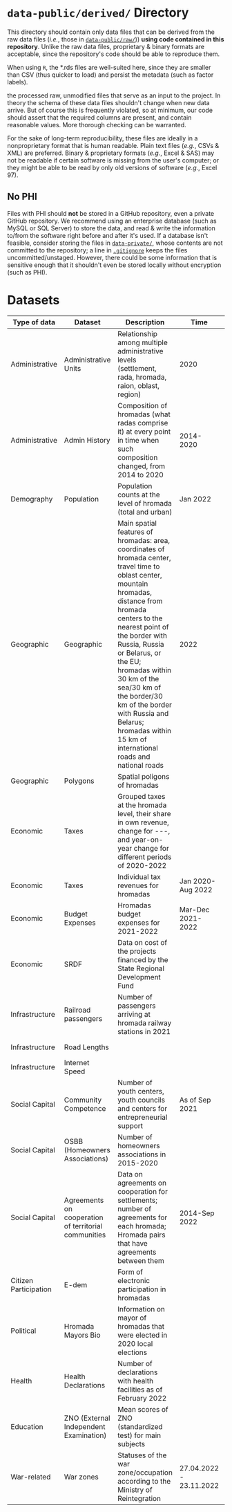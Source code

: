 # `data-public/derived/` Directory

This directory should contain only data files that can be derived from the raw data files (*i.e.*, those in [`data-public/raw/`](../../data-public/raw/))) **using code contained in this repository**. Unlike the raw data files, proprietary & binary formats are acceptable, since the repository's code should be able to reproduce them.

When using `R`, the \*.rds files are well-suited here, since they are smaller than CSV (thus quicker to load) and persist the metadata (such as factor labels).

the processed raw, unmodified files that serve as an input to the project. In theory the schema of these data files shouldn't change when new data arrive. But of course this is frequently violated, so at minimum, our code should assert that the required columns are present, and contain reasonable values. More thorough checking can be warranted.

For the sake of long-term reproducibility, these files are ideally in a nonproprietary format that is human readable. Plain text files (*e.g.*, CSVs & XML) are preferred. Binary & proprietary formats (*e.g.*, Excel & SAS) may not be readable if certain software is missing from the user's computer; or they might be able to be read by only old versions of software (*e.g.*, Excel 97).

## No PHI

Files with PHI should **not** be stored in a GitHub repository, even a private GitHub repository. We recommend using an enterprise database (such as MySQL or SQL Server) to store the data, and read & write the information to/from the software right before and after it's used. If a database isn't feasible, consider storing the files in [`data-private/`](../../data-private/), whose contents are not committed to the repository; a line in [`.gitignore`](../../.gitignore) keeps the files uncommitted/unstaged. However, there could be some information that is sensitive enough that it shouldn't even be stored locally without encryption (such as PHI).

# Datasets

| Type of data | Dataset | Description | Time | File name | Script | Source |
|---|---|--------------------|---|---|---|---|
| Administrative        | Administrative Units | Relationship among multiple administrative levels (settlement, rada, hromada, raion, oblast, region) | 2020 | ua-admin-map-2020.csv | `./manipulation/ellis-ua-admin.R` | Old and new State classifier of objects of the administrative and territorial system of Ukraine  |
| Administrative        | Admin History                          | Composition of hromadas (what radas comprise it) at every point in time when such composition changed, from 2014 to 2020 | 2014-2020 | time-rada.csv | `./manipulation/ellis-rada-hromada.R`| |
| Demography            | Population | Population counts at the level of hromada (total and urban) | Jan 2022                | ua-pop-2022.csv | `./manipulation/ellis-demography.R` | State Statistics Service of Ukraine |
| Geographic            | Geographic                             | Main spatial features of hromadas: area, coordinates of hromada center, travel time to oblast center, mountain hromadas, distance from hromada centers to the nearest point of the border with Russia, Russia or Belarus, or the EU; hromadas within 30 km of the sea/30 km of the border/30 km of the border with Russia and Belarus; hromadas within 15 km of international roads and national roads | 2022  |geography.csv  | `./manipulation/ellis-geography.R`| |
| Geographic            | Polygons                               | Spatial poligons of hromadas|  | terhromad_fin.geojson |   |   |
| Economic              | Taxes                                  | Grouped taxes at the hromada level, their share in own revenue, change for ---, and year-on-year change for different periods of 2020-2022 | | hromada_budget\_<br>2020_2022.csv | ./manipulation/ellis-budget.R | OpenBudget |
| Economic              | Taxes                                  | Individual tax revenues for hromadas |  Jan 2020-Aug 2022 | hromada_budget_2020_2022<br>\_taxes.xlsx | ./manipulation/ellis-budget-2020-2022.R | OpenBudget  |
| Economic              | Budget Expenses | Hromadas budget expenses for 2021-2022 | Mar-Dec 2021-2022       | hromada_expenses<br>\_2021_2022.xlsx | ellis-expenses-2020-2022.R | OpenBudget |
| Economic              | SRDF | Data on cost of the projects financed by the State Regional Development Fund |                         | dfrr_hromadas.csv | ./manipulation/ellis-dfrr.R | Request to Ministry of Regional Development |
| Infrastructure        | Railroad passengers                    | Number of passengers arriving at hromada railway stations in 2021 |                         | passengers.csv | ./manipulation/ellis-uz.R | |
| Infrastructure        | Road Lengths | | | roads-lengths.csv | ./manipulation/ellis-osm.R | |
| Infrastructure        | Internet Speed | | | internet-speed.csv | ./manipulation/ellis-internet_speed.R | |
| Social Capital        | Community Competence | Number of youth centers, youth councils and centers for entrepreneurial support | As of Sep 2021          | community-competence-hromada.csv | ./manipulation/ellis-community-competence.R | Scrapped from sites: youthcouncil.com.ua; youthcenters.net.ua; business.diia.gov.ua/business-map |
| Social Capital        | OSBB (Homeowners Associations)         | Number of homeowners associations in 2015-2020 |                         | osbb-hromada.csv | ./manipulation/ellis-osbb.R | |
| Social Capital        | Agreements on cooperation of territorial communities        | Data on agreements on cooperation for settlements; number of agreements for each hromada; Hromada pairs that have agreements between them | 2014-Sep 2022 | partnerships-all-settlements.csv <br> partnerships-hromadas.csv <br> partnerships-hromadas-network.csv | ./manipulation/ellis-partnerships.R | https://data.gov.ua/dataset/912c1ea4-38ea-4648-8306-59fc1df8b51b |
| Citizen Participation | E-dem | Form of electronic participation in hromadas | | edem-data.csv | ./manipulation/ellis-edem.R | Scrapped from e-dem.ua |
| Political             | Hromada Mayors Bio | Information on mayor of hromadas that were elected in 2020 local elections | | | ./manipulation/ellis-mayors.R | |
| Health                | Health Declarations                    | Number of declarations with health facilities as of February 2022 |                         | declarations-hromada.csv | ./manipulation/ellis-health.R | |
| Education             | ZNO (External Independent Examination) | Mean scores of ZNO (standardized test) for main subjects |                         | zno-2022-aggragated.csv | ./manipulation/ellis-zno.R | |
| War-related           | War zones                              | Statuses of the war zone/occupation according to the Ministry of Reintegration | 27.04.2022 - 23.11.2022 | minregion-war-status.csv | ./manipulation/ellis-war-status.R | Ministry of Reintegration |
